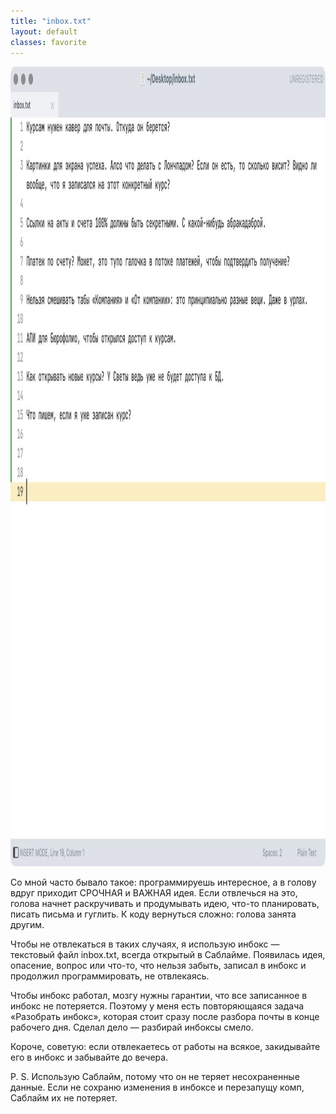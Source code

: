 ```yaml
---
title: "inbox.txt"
layout: default
classes: favorite
---
```


<img src="/assets/inbox.txt.jpg" width="1232" height="1280"/>

Со мной часто бывало такое: программируешь интересное, а в голову вдруг приходит СРОЧНАЯ и ВАЖНАЯ идея. Если отвлечься на это, голова начнет раскручивать и продумывать идею, что-то планировать, писать письма и гуглить. К коду вернуться сложно: голова занята другим.

Чтобы не отвлекаться в таких случаях, я использую инбокс — текстовый файл inbox.txt, всегда открытый в Саблайме. Появилась идея, опасение, вопрос или что-то, что нельзя забыть, записал в инбокс и продолжил программировать, не отвлекаясь.

Чтобы инбокс работал, мозгу нужны гарантии, что все записанное в инбокс не потеряется. Поэтому у меня есть повторяющаяся задача «Разобрать инбокс», которая стоит сразу после разбора почты в конце рабочего дня. Сделал дело — разбирай инбоксы смело.

Короче, советую: если отвлекаетесь от работы на всякое, закидывайте его в инбокс и забывайте до вечера.

P. S. Использую Саблайм, потому что он не теряет несохраненные данные. Если не сохраню изменения в
инбоксе и перезапущу комп, Саблайм их не потеряет.
